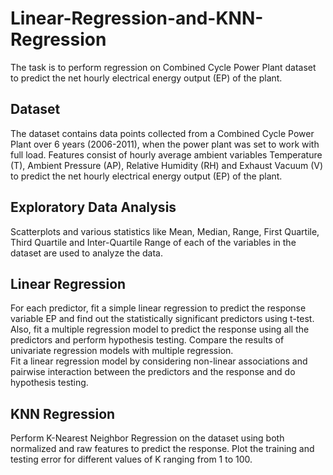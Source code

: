 # Linear-Regression-and-KNN-Regression

The task is to perform regression on Combined Cycle Power Plant dataset to predict the net hourly electrical
energy output (EP) of the plant.

## Dataset
The dataset contains data points collected from a Combined Cycle Power Plant over
6 years (2006-2011), when the power plant was set to work with full load. Features
consist of hourly average ambient variables Temperature (T), Ambient Pressure (AP),
Relative Humidity (RH) and Exhaust Vacuum (V) to predict the net hourly electrical
energy output (EP) of the plant.

## Exploratory Data Analysis
Scatterplots and various statistics like Mean, Median, Range, First Quartile, 
Third Quartile and Inter-Quartile Range of each of the variables in the dataset 
are used to analyze the data. 

## Linear Regression
For each predictor, fit a simple linear regression to predict the response variable EP 
and find out the statistically significant predictors using t-test. Also, fit a multiple 
regression model to predict the response using all the predictors and perform hypothesis 
testing. Compare the results of univariate regression models with multiple regression. <br/>
Fit a linear regression model by considering non-linear associations and pairwise interaction 
between the predictors and the response and do hypothesis testing.

## KNN Regression
Perform K-Nearest Neighbor Regression on the dataset using both normalized and raw features to 
predict the response. Plot the training and testing error for different values of K ranging from 1 to 100.

